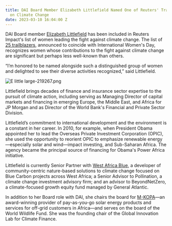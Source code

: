 ```yaml
---
title: DAI Board Member Elizabeth Littlefield Named One of Reuters' Trailblazing Women
  on Climate Change
date: 2023-03-10 16:04:00 Z
---
```


DAI Board member [Elizabeth Littlefield](https://www.dai.com/who-we-are/board/elizabeth-littlefield) has been included in Reuters Impact's list of women leading the fight against climate change. The list of [25 trailblazers](https://www.reuters.com/business/sustainable-business/twenty-five-trailblazing-women-leading-fight-against-climate-change-2023-03-07/), announced to coincide with International Women's Day, recognizes women whose contributions to the fight against climate change are significant but perhaps less well-known than others.

“I’m honored to be named alongside such a distinguished group of women and delighted to see their diverse activities recognized,” said Littlefield.

![E little large-219267.png](/uploads/E%20little%20large-219267.png)

Littlefield brings decades of finance and insurance sector expertise to the pursuit of climate action, including serving as Managing Director of capital markets and financing in emerging Europe, the Middle East, and Africa for JP Morgan and as Director of the World Bank's Financial and Private Sector Division. 

Littlefield’s commitment to international development and the environment is a constant in her career. In 2010, for example, when President Obama appointed her to lead the Overseas Private Investment Corporation (OPIC), she used the opportunity to reorient OPIC to emphasize renewable energy—especially solar and wind—impact investing, and Sub-Saharan Africa. The agency became the principal source of financing for Obama's Power Africa initiative.

Littlefield is currently Senior Partner with [West Africa Blue](http://www.westafricablue.org/), a developer of community-centric nature-based solutions to climate change focused on Blue Carbon projects across West Africa; a Senior Advisor to Pollination, a climate change investment advisory firm; and an advisor to BeyondNetZero, a climate-focused growth equity fund managed by General Atlantic. 

In addition to her Board role with DAI, she chairs the board for [M-KOPA](https://m-kopa.com/)—an award-winning provider of pay-as-you-go solar energy products and services for off-grid customers in Africa—and serves on the board of the World Wildlife Fund. She was the founding chair of the Global Innovation Lab for Climate Finance.


